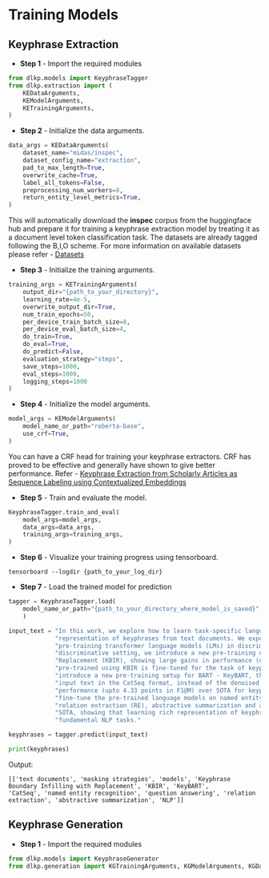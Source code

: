 # Training Models

## Keyphrase Extraction

* **Step 1** - Import the required modules

```python
from dlkp.models import KeyphraseTagger
from dlkp.extraction import (
    KEDataArguments,
    KEModelArguments,
    KETrainingArguments,
)
```

* **Step 2** - Initialize the data arguments.

```python
data_args = KEDataArguments(
    dataset_name="midas/inspec",
    dataset_config_name="extraction",
    pad_to_max_length=True,
    overwrite_cache=True,
    label_all_tokens=False,
    preprocessing_num_workers=8,
    return_entity_level_metrics=True,
)
```

This will automatically download the **inspec** corpus from the huggingface hub and prepare it for training a keyphrase 
extraction model by treating it as a document level token classification task. The datasets are already tagged following
the B,I,O scheme. For more information on available datasets please refer - [Datasets](/DATASETS.md)

* **Step 3** - Initialize the training arguments.

```python
training_args = KETrainingArguments(
    output_dir="{path_to_your_directory}",
    learning_rate=4e-5,
    overwrite_output_dir=True,
    num_train_epochs=50,
    per_device_train_batch_size=8,
    per_device_eval_batch_size=4,
    do_train=True,
    do_eval=True,
    do_predict=False,
    evaluation_strategy="steps",
    save_steps=1000,
    eval_steps=1000,
    logging_steps=1000
)
```

* **Step 4** - Initialize the model arguments.

```python
model_args = KEModelArguments(
    model_name_or_path="roberta-base",
    use_crf=True,
)
```

You can have a CRF head for training your keyphrase extractors. CRF has proved to be effective and generally have shown
to give better performance. Refer - [Keyphrase Extraction from Scholarly Articles as Sequence Labeling using
Contextualized Embeddings](https://arxiv.org/pdf/1910.08840.pdf)

* **Step 5** - Train and evaluate the model.

```python
KeyphraseTagger.train_and_eval(
    model_args=model_args,
    data_args=data_args,
    training_args=training_args,
)
```

* **Step 6** - Visualize your training progress using tensorboard.

```commandline
tensorboard --logdir {path_to_your_log_dir}
```

* **Step 7** - Load the trained model for prediction
```python
tagger = KeyphraseTagger.load(
    model_name_or_path="{path_to_your_directory_where_model_is_saved}"
    )

input_text = "In this work, we explore how to learn task-specific language models aimed towards learning rich " \
             "representation of keyphrases from text documents. We experiment with different masking strategies for " \
             "pre-training transformer language models (LMs) in discriminative as well as generative settings. In the " \
             "discriminative setting, we introduce a new pre-training objective - Keyphrase Boundary Infilling with " \
             "Replacement (KBIR), showing large gains in performance (upto 9.26 points in F1) over SOTA, when LM " \
             "pre-trained using KBIR is fine-tuned for the task of keyphrase extraction. In the generative setting, we " \
             "introduce a new pre-training setup for BART - KeyBART, that reproduces the keyphrases related to the " \
             "input text in the CatSeq format, instead of the denoised original input. This also led to gains in " \
             "performance (upto 4.33 points in F1@M) over SOTA for keyphrase generation. Additionally, we also " \
             "fine-tune the pre-trained language models on named entity recognition (NER), question answering (QA), " \
             "relation extraction (RE), abstractive summarization and achieve comparable performance with that of the " \
             "SOTA, showing that learning rich representation of keyphrases is indeed beneficial for many other " \
             "fundamental NLP tasks."

keyphrases = tagger.predict(input_text)

print(keyphrases)
```

Output:
```commandline
[['text documents', 'masking strategies', 'models', 'Keyphrase Boundary Infilling with Replacement', 'KBIR', 'KeyBART', 
'CatSeq', 'named entity recognition', 'question answering', 'relation extraction', 'abstractive summarization', 'NLP']]
```

## Keyphrase Generation

* **Step 1** - Import the required modules
```python
from dlkp.models import KeyphraseGenerator
from dlkp.generation import KGTrainingArguments, KGModelArguments, KGDataArguments
```

